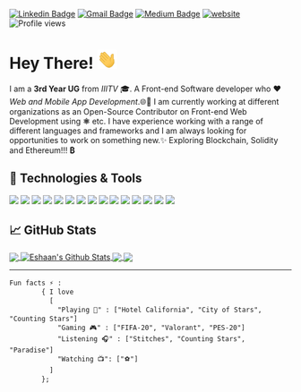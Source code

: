 [![Linkedin Badge](https://img.shields.io/badge/-LinkedIn-blue?style=flat-square&logo=Linkedin&logoColor=white&link=https://www.linkedin.com/in/eshaan-khurana/)](https://www.linkedin.com/in/eshaan-khurana/)
[![Gmail Badge](https://img.shields.io/badge/-Gmail-c14438?style=flat-square&logo=Gmail&logoColor=white&link=mailto:eshaany2k@gmail.com)](mailto:eshaany2k@gmail.com)
[![Medium Badge](https://img.shields.io/badge/-Medium-black?style=flat-square&logo=Medium&logoColor=white&link=https://medium.com/@eshaany2k/)](https://medium.com/@eshaany2k/)
[![website](https://img.shields.io/badge/Portfolio-EK-2bbc8a?style=flat-square&logo=google-chrome&logoColor=2bbc8a)](https://eshaankhurana.com/)
![Profile views](https://gpvc.arturio.dev/eshaan007)

# Hey There!  <img src="https://github.com/ABSphreak/ABSphreak/blob/master/gifs/Hi.gif" width="35px">

I am a **3rd Year UG** from *IIITV* 🎓. A Front-end Software developer who :heart: *Web and Mobile App Development*.🌐📲 I am currently working at different organizations as an Open-Source Contributor on Front-end Web Development using **⚛** etc. I have experience working with a range of different languages and frameworks and I am always looking for opportunities to work on something new.✨ Exploring Blockchain, Solidity and Ethereum!!! **₿** 


## 🔧 Technologies & Tools

![](https://img.shields.io/badge/Code-JavaScript-informational?style=flat&logo=javascript&logoColor=white&color=2bbc8a)
![](https://img.shields.io/badge/Editor-VSCode-informational?style=flat&logo=vs&logoColor=white&color=2bbc8a)
![](https://img.shields.io/badge/Code-Java-informational?style=flat&logo=java&logoColor=white&color=2bbc8a)
![](https://img.shields.io/badge/Code-C++-informational?style=flat&logo=cpp&logoColor=white&color=2bbc8a)
![](https://img.shields.io/badge/Code-ReactJS-informational?style=flat&logo=react&logoColor=white&color=2bbc8a)
![](https://img.shields.io/badge/Code-Python-informational?style=flat&logo=python&logoColor=white&color=2bbc8a)
![](https://img.shields.io/badge/Code-Bootstrap-563D7C?style=flat&logo=bootstrap&logoColor=white&color=2bbc8a)
![](https://img.shields.io/badge/Shell-Bash-informational?style=flat&logo=gnu-bash&logoColor=white&color=2bbc8a)
![](https://img.shields.io/badge/Styling-Sass-informational?style=flat&logo=sass&logoColor=white&color=2bbc8a)
![](https://img.shields.io/badge/Tools-Git-informational?style=flat&logo=git&logoColor=white&color=2bbc8a)
![](https://img.shields.io/badge/Tools-Github-informational?style=flat&logo=github&logoColor=white&color=2bbc8a)
![](https://img.shields.io/badge/Deploy-Netlify-informational?style=flat&logo=netlify&logoColor=white&color=2bbc8a)
![](https://img.shields.io/badge/Database-MySQL-informational?style=flat&logo=mysql&logoColor=white&color=2bbc8a)
![](https://img.shields.io/badge/Tools-GraphQL-informational?style=flat&logo=graphql&logoColor=white&color=2bbc8a)
![](https://img.shields.io/badge/Code-Solidity-informational?style=flat&logo=ethereum&logoColor=white&color=2bbc8a)

## &#x1f4c8; GitHub Stats

<a href="https://github.com/eshaan007/eshaan007">
  <img align="center" src="https://github-readme-stats.vercel.app/api/top-langs/?username=eshaan007&hide=php,html&title_color=ffffff&text_color=c9cacc&icon_color=2bbc8a&bg_color=1d1f21" />
</a>

<a href="https://github.com/eshaan007/eshaan007">
  <img align="center" src="https://github-readme-stats.vercel.app/api?username=eshaan007&show_icons=true&line_height=27&count_private=true&title_color=ffffff&text_color=c9cacc&icon_color=2bbc8a&bg_color=1d1f21" alt="Eshaan's Github Stats" />
</a>

<a href="https://github.com/eshaan007/My-Portfolio-v1">
  <img align="center" src="https://github-readme-stats.vercel.app/api/pin/?username=eshaan007&repo=My-Portfolio-v1&title_color=ffffff&text_color=c9cacc&icon_color=2bbc8a&bg_color=1d1f21" />
</a>

<a href="https://github.com/MartinHeinz/DrumKit">
  <img align="center" src="https://github-readme-stats.vercel.app/api/pin/?username=eshaan007&repo=DrumKit&title_color=ffffff&text_color=c9cacc&icon_color=2bbc8a&bg_color=1d1f21" />
</a>    

---
~~~
Fun facts ⚡ : 
        { I love 
          [ 
            "Playing 🎸" : ["Hotel California", "City of Stars", "Counting Stars"]
            "Gaming 🎮" : ["FIFA-20", "Valorant", "PES-20"]
            "Listening 🎧" : ["Stitches", "Counting Stars", "Paradise"]
            "Watching 📺": ["⚽"]
          ]
        };
~~~

